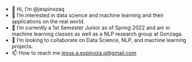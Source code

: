 - 👋 Hi, I’m @jespinozaq
- 👀 I’m interested in data science and machine learning and their applications on the real world.
- 🌱 I’m currently a 1st Semester Junior as of Spring 2022 and am in machine learning classes as well as a NLP research group at Gonzaga.
- 💞️ I’m looking to collaborate on Data Science, NLP, and machine learning projects.
- 📫 How to reach me jesus.a.espinoza.q@gmail.com

<!---
jespinozaq/jespinozaq is a ✨ special ✨ repository because its `README.md` (this file) appears on your GitHub profile.
You can click the Preview link to take a look at your changes.
--->

